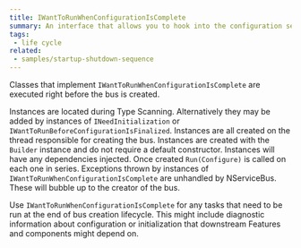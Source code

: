 ```yaml
---
title: IWantToRunWhenConfigurationIsComplete
summary: An interface that allows you to hook into the configuration sequence of NServiceBus
tags:
 - life cycle
related:
 - samples/startup-shutdown-sequence
---
```


Classes that implement `IWantToRunWhenConfigurationIsComplete` are executed right before the bus is created.

Instances are located during Type Scanning. Alternatively they may be added by instances of `INeedInitialization` or `IWantToRunBeforeConfigurationIsFinalized`.
Instances are all created on the thread responsible for creating the bus. Instances are created with the `Builder` instance and do not require a default constructor. Instances will have any dependencies injected. 
Once created `Run(Configure)` is called on each one in series. 
Exceptions thrown by instances of `IWantToRunWhenConfigurationIsComplete` are unhandled by NServiceBus. These will bubble up to the creator of the bus.

Use `IWantToRunWhenConfigurationIsComplete` for any tasks that need to be run at the end of bus creation lifecycle. This might include diagnostic information about configuration or initialization that downstream Features and components might depend on.